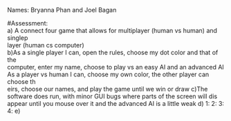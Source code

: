 Names: Bryanna Phan and Joel Bagan

#Assessment:
<br>a) A connect four game that allows for multiplayer (human vs human) and singlep\
layer (human cs computer)<br />
b)As a single player I can, open the rules, choose my dot color and that of the\
 computer, enter my name, choose to play vs an easy AI and an advanced AI
As a player vs human I can, choose my own color, the other player can choose th\
eirs, choose our names, and play the game until we win or draw
c)The software does run, with minor GUI bugs where parts of the screen will dis\
appear until you mouse over it and the advanced AI is a little weak
d)    1:
      2:
      3:
      4:
e)

